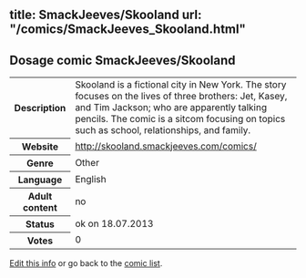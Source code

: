 title: SmackJeeves/Skooland
url: "/comics/SmackJeeves_Skooland.html"
---
Dosage comic SmackJeeves/Skooland
-----------------------------------------

<p id="msg"></p>
<script type="text/javascript">
if (window.location.search === '?edit_info_mail=sent_ok') {
  var elem = document.getElementById("msg");
  elem.innerHTML = 'Edited information sucessfully sent for review, which is usually done daily. Thanks!';
  elem.className = 'ok';
}
</script>
<table class="comicinfo">
<tr>
<th>Description</th><td>Skooland is a fictional city in New York. The story focuses on the lives of three brothers: Jet, Kasey, and Tim Jackson; who are apparently talking pencils. The comic is a sitcom focusing on topics such as school, relationships, and family.</td>
</tr>
<tr>
<th>Website</th><td><a href="http://skooland.smackjeeves.com/comics/">http://skooland.smackjeeves.com/comics/</a></td>
</tr>
<tr>
<th>Genre</th><td>Other</td>
</tr>
<tr>
<th>Language</th><td>English</td>
</tr>
<tr>
<th>Adult content</th><td>no</td>
</tr>
<tr>
<th>Status</th><td>ok on 18.07.2013</td>
</tr>
<tr>
<th>Votes</th><td>0</td>
</tr>
</table>

[Edit this info](SmackJeeves_Skooland_edit.html) or go back to the [comic list](../comic-index.html).
